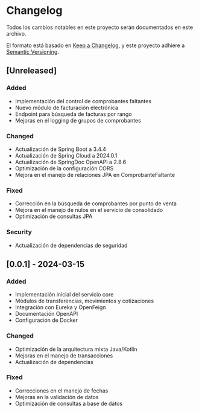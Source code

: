 # Changelog

Todos los cambios notables en este proyecto serán documentados en este archivo.

El formato está basado en [Keep a Changelog](https://keepachangelog.com/en/1.0.0/),
y este proyecto adhiere a [Semantic Versioning](https://semver.org/spec/v2.0.0.html).

## [Unreleased]

### Added
- Implementación del control de comprobantes faltantes
- Nuevo módulo de facturación electrónica
- Endpoint para búsqueda de facturas por rango
- Mejoras en el logging de grupos de comprobantes

### Changed
- Actualización de Spring Boot a 3.4.4
- Actualización de Spring Cloud a 2024.0.1
- Actualización de SpringDoc OpenAPI a 2.8.6
- Optimización de la configuración CORS
- Mejora en el manejo de relaciones JPA en ComprobanteFaltante

### Fixed
- Corrección en la búsqueda de comprobantes por punto de venta
- Mejora en el manejo de nulos en el servicio de consolidado
- Optimización de consultas JPA

### Security
- Actualización de dependencias de seguridad

## [0.0.1] - 2024-03-15

### Added
- Implementación inicial del servicio core
- Módulos de transferencias, movimientos y cotizaciones
- Integración con Eureka y OpenFeign
- Documentación OpenAPI
- Configuración de Docker

### Changed
- Optimización de la arquitectura mixta Java/Kotlin
- Mejoras en el manejo de transacciones
- Actualización de dependencias

### Fixed
- Correcciones en el manejo de fechas
- Mejoras en la validación de datos
- Optimización de consultas a base de datos 